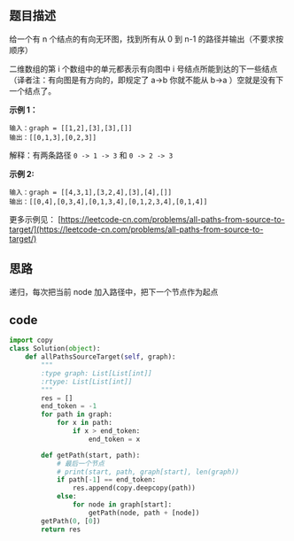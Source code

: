 ## 题目描述

给一个有 n 个结点的有向无环图，找到所有从 0 到 n-1 的路径并输出（不要求按顺序）

二维数组的第 i 个数组中的单元都表示有向图中 i 号结点所能到达的下一些结点（译者注：有向图是有方向的，即规定了 a→b 你就不能从 b→a ）空就是没有下一个结点了。

**示例 1：** 

    输入：graph = [[1,2],[3],[3],[]]
    输出：[[0,1,3],[0,2,3]]

解释：有两条路径 `0 -> 1 -> 3` 和 `0 -> 2 -> 3`

**示例 2:**

    输入：graph = [[4,3,1],[3,2,4],[3],[4],[]]
    输出：[[0,4],[0,3,4],[0,1,3,4],[0,1,2,3,4],[0,1,4]]

更多示例见： [https://leetcode-cn.com/problems/all-paths-from-source-to-target/](https://leetcode-cn.com/problems/all-paths-from-source-to-target/)

## 思路

递归，每次把当前 node 加入路径中，把下一个节点作为起点

## code

```python
import copy
class Solution(object):
    def allPathsSourceTarget(self, graph):
        """
        :type graph: List[List[int]]
        :rtype: List[List[int]]
        """
        res = []
        end_token = -1
        for path in graph:
            for x in path:
                if x > end_token:
                    end_token = x

        def getPath(start, path):
            # 最后一个节点
            # print(start, path, graph[start], len(graph))
            if path[-1] == end_token:
                res.append(copy.deepcopy(path))
            else:
                for node in graph[start]:
                    getPath(node, path + [node])
        getPath(0, [0])
        return res
```